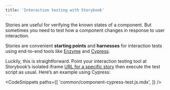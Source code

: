 ```yaml
---
title: 'Interaction testing with Storybook'
---
```


Stories are useful for verifying the known states of a component. But sometimes you need to test how a component changes in response to user interaction.

Stories are convenient **starting points** and **harnesses** for interaction tests using end-to-end tools like [Enzyme](https://enzymejs.github.io/enzyme/) and [Cypress](https://www.cypress.io/).

Luckily, this is straightforward. Point your interaction testing tool at Storybook’s isolated iframe [URL for a specific story](../configure/user-interface.md#permalinking-to-stories) then execute the test script as usual. Here’s an example using Cypress:

<!-- prettier-ignore-start -->

<CodeSnippets
  paths={[
    'common/component-cypress-test.js.mdx',
  ]}
/>

<!-- prettier-ignore-end -->

